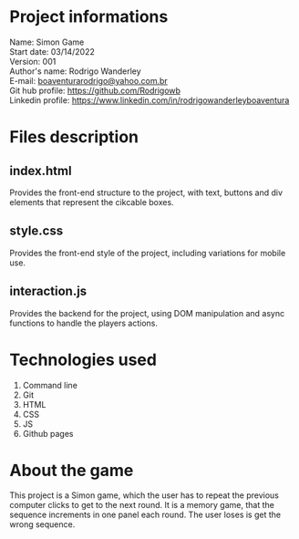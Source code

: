 # Project informations
Name: Simon Game <br />
Start date: 03/14/2022 <br />
Version: 001 <br />
Author's name: Rodrigo Wanderley <br />
E-mail: <boaventurarodrigo@yahoo.com.br> <br />
Git hub profile: <https://github.com/Rodrigowb> <br />
Linkedin profile: <https://www.linkedin.com/in/rodrigowanderleyboaventura> <br />
# Files description
## index.html
Provides the front-end structure to the project, with text, buttons and div elements that represent the cikcable boxes. <br />
## style.css 
Provides the front-end style of the project, including variations for mobile use. <br />
## interaction.js 
Provides the backend for the project, using DOM manipulation and async functions to handle the players actions. <br />
# Technologies used
1. Command line
2. Git
3. HTML
4. CSS
5. JS
6. Github pages
# About the game
This project is a Simon game, which the user has to repeat the previous computer clicks to get to the next round. It is a memory game, 
that the sequence increments in one panel each round. The user loses is get the wrong sequence.
